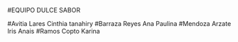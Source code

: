 #EQUIPO DULCE SABOR

#Avitia Lares Cinthia tanahiry
#Barraza Reyes Ana Paulina
#Mendoza Arzate Iris Anais
#Ramos Copto Karina
